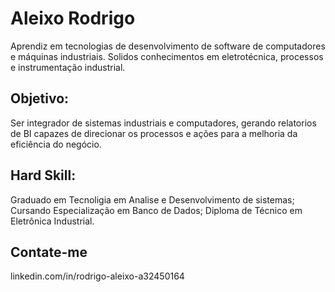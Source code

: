# Aleixo Rodrigo

Aprendiz em tecnologias de desenvolvimento de software de computadores e máquinas industriais. Solidos conhecimentos
em eletrotécnica, processos e instrumentação industrial.

## Objetivo:

Ser integrador de sistemas industriais e computadores, gerando relatorios de BI capazes de direcionar os processos e ações
para a melhoria da eficiência do negócio.

## Hard Skill:

Graduado em Tecnoligia em Analise e Desenvolvimento de sistemas;
Cursando Especialização em Banco de Dados;
Diploma de Técnico em Eletrônica Industrial.

## Contate-me

linkedin.com/in/rodrigo-aleixo-a32450164
